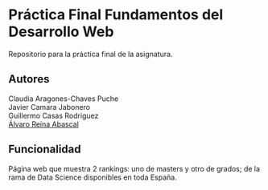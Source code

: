 
# Práctica Final Fundamentos del Desarrollo Web
Repositorio para la práctica final de la asignatura.

## Autores
Claudia Aragones-Chaves Puche <br>
Javier Camara Jabonero <br>
Guillermo Casas Rodriguez <br>
<a href="https://github.com/AlphaQueens">Álvaro Reina Abascal</a><br>

## Funcionalidad
Página web que muestra 2 rankings: uno de masters y otro de grados; de la rama de Data Science disponibles en toda España.

